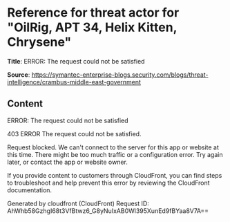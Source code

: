 # Reference for threat actor for "OilRig, APT 34, Helix Kitten, Chrysene"

**Title**: ERROR: The request could not be satisfied

**Source**: https://symantec-enterprise-blogs.security.com/blogs/threat-intelligence/crambus-middle-east-government

## Content


ERROR: The request could not be satisfied

403 ERROR
The request could not be satisfied.

Request blocked.
We can't connect to the server for this app or website at this time. There might be too much traffic or a configuration error. Try again later, or contact the app or website owner.

If you provide content to customers through CloudFront, you can find steps to troubleshoot and help prevent this error by reviewing the CloudFront documentation.



Generated by cloudfront (CloudFront)
Request ID: AhWhb58GzhgI68t3VfBtwz6_G8yNuIxAB0Wl395XunEd9fBYaa8V7A==




